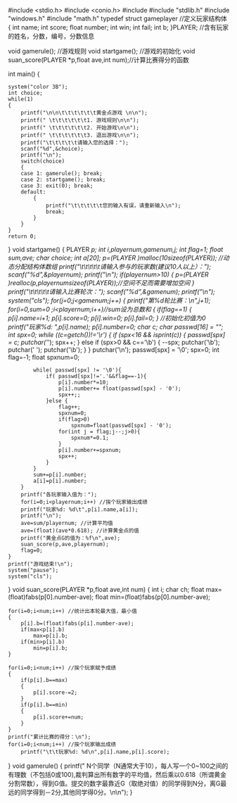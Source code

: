 #include <stdio.h>
#include <conio.h>
#include<iostream>
#include "stdlib.h"
#include "windows.h"
#include "math.h"
typedef struct gameplayer //定义玩家结构体
{
	int name;
	int score;
	float number; 
	int win;
	int fail;
	int b;
}PLAYER; //含有玩家的姓名，分数，编号，分数信息

void gamerule(); //游戏规则
void  startgame(); //游戏的初始化
void suan_score(PLAYER *p,float ave,int num);//计算比赛得分的函数

int main()
{
	
	system("color 3B");
	int choice;
	while(1)
	{
		printf("\n\n\t\t\t\t\t\t黄金点游戏 \n\n");
		printf(" \t\t\t\t\t\t1. 游戏规则\n\n");
		printf(" \t\t\t\t\t\t2. 开始游戏\n\n");
		printf(" \t\t\t\t\t\t3. 退出游戏\n\n");
		printf("\t\t\t\t\t请输入您的选择：");
		scanf("%d",&choice);
		printf("\n");
		switch(choice)
		{
		case 1: gamerule(); break;
		case 2: startgame(); break;
		case 3: exit(0); break;
		default: 
			{
				printf("\t\t\t\t\t您的输入有误，请重新输入\n"); 
				break;
			}
		}
	}
	return 0;
}
void startgame()
{
	PLAYER *p;
	int i,playernum,gamenum,j;
	int flag=1;
	float sum,ave;
	char choice;
	int a[20];
	p=(PLAYER *)malloc(10*sizeof(PLAYER)); //动态分配结构体数组
	printf("\t\t\t\t\t请输入参与的玩家数(建议10人以上）：");
	scanf("%d",&playernum);
	printf("\n");
	if(playernum>10)
	{
		p=(PLAYER *)realloc(p,playernum*sizeof(PLAYER));//空间不足而需要增加空间
	}
	printf("\t\t\t\t\t请输入比赛轮次：");
	scanf("%d",&gamenum);
	printf("\n");
	system("cls");
	for(j=0;j<gamenum;j++)
	{
		printf("第%d轮比赛：\n",j+1);
		for(i=0,sum=0 ;i<playernum;i++)//sum设为总数和
		{
			if(flag==1)
			{
				p[i].name=i+1;
				p[i].score=0; 
				p[i].win=0;
				p[i].fail=0;
			} //初始化初值为0
			printf("玩家%d: ",p[i].name);
			p[i].number=0;
			char c;
			char passwd[16] = "";
			int spx=0;
			while ((c=getch())!='\r')
			{
				if (spx<16 && isprint(c))
				{
					passwd[spx] = c;
					putchar('*');
					spx++;
				}
				else if (spx>0 && c=='\b')
				{
					--spx;
					putchar('\b');
					putchar(' ');
					putchar('\b');
				}
			}
			putchar('\n');
			passwd[spx] = '\0';
			spx=0;
			int flag=-1;
			float spxnum=0;
			
			while( passwd[spx] != '\0'){
				if( passwd[spx]!='.'&&flag==-1){
					p[i].number*=10;
					p[i].number+= float(passwd[spx] - '0');
					spx++;;
				}else {
					flag++;
					spxnum=0;
					if(flag>0)
						spxnum=float(passwd[spx] - '0');
					for(int j = flag;j--;j>0){
						spxnum*=0.1;
					}
					p[i].number+=spxnum;
					spx++;
				}
			}
			sum+=p[i].number;
			a[i]=p[i].number;
		}
		printf("各玩家输入值为：");
		for(i=0;i<playernum;i++) //挨个玩家输出成绩
		printf("玩家%d: %d\t",p[i].name,a[i]);
		printf("\n");
		ave=sum/playernum; //计算平均值
		ave=(float)(ave*0.618); //计算黄金点的值
		printf("黄金点G的值为：%f\n",ave);
		suan_score(p,ave,playernum); 
		flag=0;
	}
	printf("游戏结束!\n");
	system("pause");
	system("cls");
	
}
void suan_score(PLAYER *p,float ave,int num)
{
	int i;
	char ch;
	float max=(float)fabs(p[0].number-ave);
	float min=(float)fabs(p[0].number-ave);
	
	for(i=0;i<num;i++) //统计出本轮最大值，最小值
	{
		p[i].b=(float)fabs(p[i].number-ave); 
		if(max<p[i].b)
			max=p[i].b; 
		if(min>p[i].b)
			min=p[i].b; 
	}
	
	for(i=0;i<num;i++) //挨个玩家赋予成绩
	{
		if(p[i].b==max) 
		{
			p[i].score-=2;
		}
		if(p[i].b==min) 
		{
			p[i].score+=num;
		}
	}
	printf("累计比赛的得分：\n");
	for(i=0;i<num;i++) //挨个玩家输出成绩
		printf("\t\t玩家%d: %d\n",p[i].name,p[i].score);
}
void gamerule()
{
	printf(" N个同学（N通常大于10），每人写一个0~100之间的有理数（不包括0或100),裁判算出所有数字的平均值，然后乘以0.618（所谓黄金分割常数），得到G值。提交的数字最靠近G（取绝对值）的同学得到N分，离G最远的同学得到－2分,其他同学得0分。\n\n"); 
}
